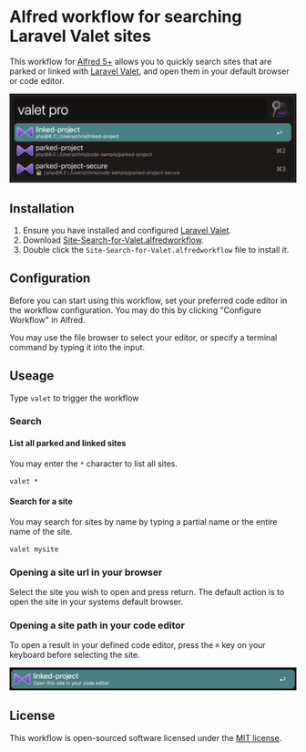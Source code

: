 # Alfred workflow for searching Laravel Valet sites

This workflow for [Alfred 5+](https://www.alfredapp.com/) allows you to quickly search sites that are parked or linked with [Laravel Valet](https://laravel.com/docs/valet), and open them in your default browser or code editor.

![Alfred Search Screenshot](site-search-alfred-screenshot.png)

## Installation

1. Ensure you have installed and configured [Laravel Valet](https://laravel.com/docs/valet).
2. Download [Site-Search-for-Valet.alfredworkflow](https://github.com/ctroms/alfred-site-search-for-valet/raw/main/Site-Search-for-Valet.alfredworkflow).
3. Double click the `Site-Search-for-Valet.alfredworkflow` file to install it.

## Configuration

Before you can start using this workflow, set your preferred code editor in the workflow configuration. You may do this by clicking "Configure Workflow" in Alfred.

You may use the file browser to select your editor, or specify a terminal command by typing it into the input.

## Useage

Type `valet` to trigger the workflow

### Search

#### List all parked and linked sites

You may enter the `*` character to list all sites.

```
valet *
```

#### Search for a site

You may search for sites by name by typing a partial name or the entire name of the site.

```
valet mysite
```

### Opening a site url in your browser

Select the site you wish to open and press return. The default action is to open the site in your systems default browser.

### Opening a site path in your code editor

To open a result in your defined code editor, press the `⌘` key on your keyboard before selecting the site.

![Open in Editor](open-in-editor.png)

## License

This workflow is open-sourced software licensed under the [MIT license](https://opensource.org/licenses/MIT).
